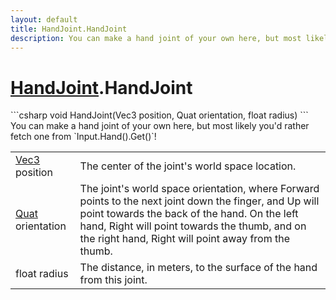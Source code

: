 ```yaml
---
layout: default
title: HandJoint.HandJoint
description: You can make a hand joint of your own here, but most likely you'd rather fetch one from Input.Hand().Get()!
---
```

# [HandJoint]({{site.url}}/Pages/StereoKit/HandJoint.html).HandJoint

<div class='signature' markdown='1'>
```csharp
void HandJoint(Vec3 position, Quat orientation, float radius)
```
You can make a hand joint of your own here, but most
likely you'd rather fetch one from `Input.Hand().Get()`!
</div>

|  |  |
|--|--|
|[Vec3]({{site.url}}/Pages/StereoKit/Vec3.html) position|The center of the joint's world space              location.|
|[Quat]({{site.url}}/Pages/StereoKit/Quat.html) orientation|The joint's world space orientation,             where Forward points to the next joint down the finger, and Up             will point towards the back of the hand. On the left hand, Right             will point towards the thumb, and on the right hand, Right will             point away from the thumb.|
|float radius|The distance, in meters, to the surface of             the hand from this joint.|




